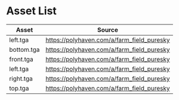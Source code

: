 # Asset List

| Asset           | Source                      |
|----------------|----------------------------------|
| left.tga | https://polyhaven.com/a/farm_field_puresky |
| bottom.tga | https://polyhaven.com/a/farm_field_puresky |
| front.tga | https://polyhaven.com/a/farm_field_puresky |
| left.tga | https://polyhaven.com/a/farm_field_puresky |
| right.tga | https://polyhaven.com/a/farm_field_puresky |
| top.tga | https://polyhaven.com/a/farm_field_puresky |
